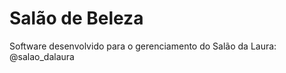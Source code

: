 <h1>Salão de Beleza</h1>

  <p>Software desenvolvido para o gerenciamento do Salão da Laura: @salao_dalaura</p>
